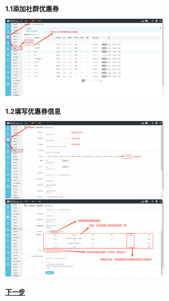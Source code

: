 ## 1.1添加社群优惠券

<img src="../static/社群-优惠券1.png"  />


## 1.2填写优惠券信息

<img src="../static/社群-优惠券2.png"  />

<img src="../static/社群-优惠券3.png"  />



## [下一步 ](addWXgroup.md)

